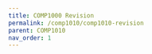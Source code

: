 ```yaml
---
title: COMP1000 Revision
permalink: /comp1010/comp1010-revision
parent: COMP1010
nav_order: 1
---
```

<!-- https://github.com/comp1010mq/comp1010_to_comp1010_transition_workshops -->